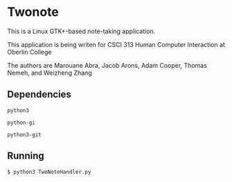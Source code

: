 # Twonote

This is a Linux GTK+-based note-taking application.

This application is being writen for CSCI 313 Human Computer Interaction at
Oberlin College

The authors are Marouane Abra, Jacob Arons, Adam Cooper, Thomas Nemeh, and
Weizheng Zhang

## Dependencies
`python3`

`python-gi`

`python3-git`

## Running
`$ python3 TwoNoteHandler.py`

